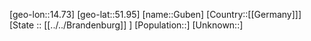 ﻿---
location: [51.95,14.73]
mapzoom: [7,12] 
mapmarker: city 
type: City
tags:
- geo/City


SpocWebEntityId: 30631
isDeleted: false
confidential: public

---
[geo-lon::14.73]
[geo-lat::51.95]
[name::Guben]
[Country::[[Germany]]]
[State :: [[../../Brandenburg]] ]
[Population::]
[Unknown::]


